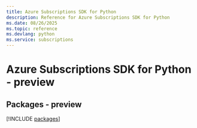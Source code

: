 ```yaml
---
title: Azure Subscriptions SDK for Python
description: Reference for Azure Subscriptions SDK for Python
ms.date: 08/26/2025
ms.topic: reference
ms.devlang: python
ms.service: subscriptions
---
```

# Azure Subscriptions SDK for Python - preview
## Packages - preview
[!INCLUDE [packages](subscriptions-index.md)]
